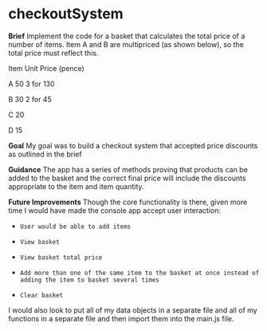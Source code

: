 ﻿# checkoutSystem
**Brief**
Implement the code for a basket that calculates the total price of a number of items. 
Item A and B are multipriced (as shown below), so the total price must reflect this.

Item	Unit Price (pence)

A	50	3 for 130

B	30	2 for 45

C	20	

D	15

**Goal**
My goal was to build a checkout system that accepted price discounts as outlined in the brief


**Guidance**
The app has a series of methods proving that products can be added to the basket and the correct final price will include the discounts appropriate to the item and item quantity.


**Future Improvements**
Though the core functionality is there, given more time I would have made the console app accept user interaction:
-     User would be able to add items
-     View basket
-     View basket total price
-     Add more than one of the same item to the basket at once instead of adding the item to basket several times
-     Clear basket

I would also look to put all of my data objects in a separate file and all of my functions in a separate file and then import them into the main.js file.
